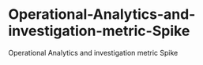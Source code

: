 # Operational-Analytics-and-investigation-metric-Spike
Operational Analytics and investigation metric Spike
